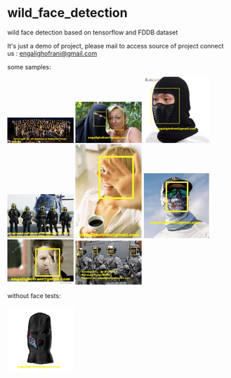 # wild_face_detection
wild face detection based on tensorflow and FDDB dataset

It's just a demo of project, please mail to access source of project
connect us : engalighofrani@gmail.com


some samples:

<img  src="https://github.com/alighofrani95/wild_face_detection/blob/master/oscar.jpg" alt="logo" style="max-width:30%;"/>

<img  src="https://github.com/alighofrani95/wild_face_detection/blob/master/amber-rashidi-and-vikki-crook-data.jpg" alt="logo" style="max-width:30%;"/>


<img  src="https://github.com/alighofrani95/wild_face_detection/blob/master/Caps-cap-men-neck-warmer-beanie-scarfs-black-helmet-balaclava-motorcycle-full-face-mask-Hats-moto.jpg" alt="logo" style="max-width:30%;"/>


<img  src="https://github.com/alighofrani95/wild_face_detection/blob/master/image-170048-galleryV9-hjmg-170048.jpg" alt="logo" style="max-width:30%;"/>


<img  src="https://github.com/alighofrani95/wild_face_detection/blob/master/photo_2018-12-13_10-15-10.jpg" alt="logo" style="max-width:30%;"/>

<img  src="https://github.com/alighofrani95/wild_face_detection/blob/master/photo_2018-12-13_10-15-24.jpg" alt="logo" style="max-width:30%;"/>

<img  src="https://github.com/alighofrani95/wild_face_detection/blob/master/photo_2018-12-13_10-15-18.jpg" alt="logo" style="max-width:30%;"/>

<img  src="https://github.com/alighofrani95/wild_face_detection/blob/master/c-men-squad-london.jpg" alt="logo" style="max-width:30%;"/>



without face tests:

<img  src="https://github.com/alighofrani95/wild_face_detection/blob/master/ANC_BRRR_NEW_PS_no_shadow_grande.jpg" alt="logo" style="max-width:30%;"/>



